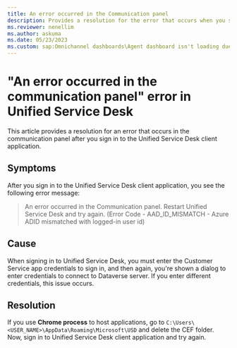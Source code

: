 ```yaml
---
title: An error occurred in the Communication panel
description: Provides a resolution for the error that occurs when you sign in to the communication panel in Unified Service Desk client application.
ms.reviewer: nenellim
ms.author: askuma
ms.date: 05/23/2023
ms.custom: sap:Omnichannel dashboards\Agent dashboard isn't loading due to insufficient privileges
---
```

# "An error occurred in the communication panel" error in Unified Service Desk

This article provides a resolution for an error that occurs in the communication panel after you sign in to the Unified Service Desk client application.

## Symptoms

After you sign in to the Unified Service Desk client application, you see the following error message:

> An error occurred in the Communication panel. Restart Unified Service Desk and try again. (Error Code - AAD_ID_MISMATCH - Azure ADID mismatched with logged-in user id)

## Cause

When signing in to Unified Service Desk, you must enter the Customer Service app credentials to sign in, and then again, you're shown a dialog to enter credentials to connect to Dataverse server. If you enter different credentials, this issue occurs.

## Resolution

If you use **Chrome process** to host applications, go to `C:\Users\<USER_NAME>\AppData\Roaming\Microsoft\USD` and delete the CEF folder. Now, sign in to Unified Service Desk client application and try again.
